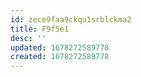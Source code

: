 ```yaml
---
id: zece9faa9ckqu1srblckma2
title: F9f5e1
desc: ''
updated: 1678272589778
created: 1678272589778
---
```

